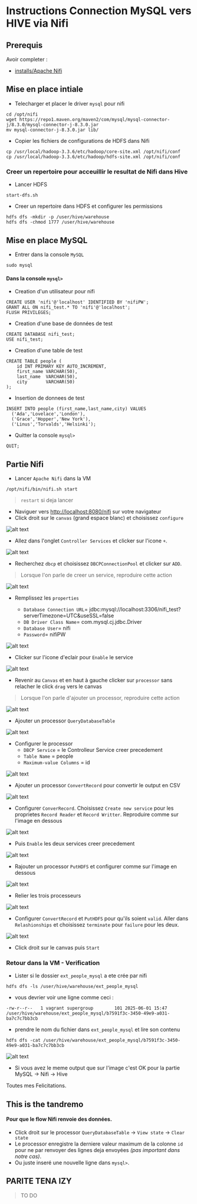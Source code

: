 # Instructions Connection MySQL vers HIVE via Nifi 

## Prerequis
Avoir completer :
* [installs/Apache Nifi](https://github.com/kkn1ttz/TP-M/tree/master/installs/Apache%20Nifi)

## Mise en place intiale
- Telecharger et placer le driver `mysql` pour nifi

```
cd /opt/nifi
wget https://repo1.maven.org/maven2/com/mysql/mysql-connector-j/8.3.0/mysql-connector-j-8.3.0.jar
mv mysql-connector-j-8.3.0.jar lib/
```

- Copier les fichiers de configurations de HDFS dans Nifi
```
cp /usr/local/hadoop-3.3.6/etc/hadoop/core-site.xml /opt/nifi/conf
cp /usr/local/hadoop-3.3.6/etc/hadoop/hdfs-site.xml /opt/nifi/conf
```

### Creer un repertoire pour acceuillir le resultat de Nifi dans Hive
- Lancer HDFS
```
start-dfs.sh
```

- Creer un repertoire dans HDFS et configurer les permissions
```
hdfs dfs -mkdir -p /user/hive/warehouse
hdfs dfs -chmod 1777 /user/hive/warehouse
```

## Mise en place MySQL
- Entrer dans la console `MySQL`
```
sudo mysql
```

#### Dans la console `mysql>`
- Creation d'un utilisateur pour nifi
```
CREATE USER 'nifi'@'localhost' IDENTIFIED BY 'nifiPW';
GRANT ALL ON nifi_test.* TO 'nifi'@'localhost';
FLUSH PRIVILEGES;
```

- Creation d'une base de données de test
``` 
CREATE DATABASE nifi_test;
USE nifi_test;
``` 

- Creation d'une table de test
```
CREATE TABLE people (
    id INT PRIMARY KEY AUTO_INCREMENT,
    first_name VARCHAR(50),
    last_name  VARCHAR(50),
    city       VARCHAR(50)
);
```

- Insertion de donnees de test
```
INSERT INTO people (first_name,last_name,city) VALUES
  ('Ada','Lovelace','London'),
  ('Grace','Hopper','New York'),
  ('Linus','Torvalds','Helsinki');
```

- Quitter la console `mysql>`
```
QUIT;
```

## Partie Nifi
- Lancer `Apache Nifi` dans la VM
```
/opt/nifi/bin/nifi.sh start
```
> `restart` si deja lancer

- Naviguer vers [http://localhost:8080/nifi](http://localhost:8080/nifi) sur votre navigateur
- Click droit sur le `canvas` (grand espace blanc) et choisissez `configure`

![alt text](screenshots/image.png)

- Allez dans l'onglet `Controller Services` et clicker sur l'icone `+`.

![alt text](screenshots/image-1.png)

- Recherchez `dbcp` et choisissez `DBCPConnectionPool` et clicker sur `ADD`.
> Lorsque l'on parle de creer un service, reproduire cette action 

![alt text](screenshots/image-2.png)

- Remplissez les `properties`

    - `Database Connection URL`=  jdbc:mysql://localhost:3306/nifi_test?serverTimezone=UTC&useSSL=false
    - `DB Driver Class Name`=  com.mysql.cj.jdbc.Driver
    - `Database User`=  nifi
    - `Password`=  nifiPW

![alt text](screenshots/image-3.png)

- Clicker sur l'icone d'eclair pour `Enable` le service

![alt text](screenshots/image-4.png)

- Revenir au `Canvas` et en haut à gauche clicker sur `processor` sans relacher le click `drag` vers le canvas 
> Lorsque l'on parle d'ajouter un processor, reproduire cette action 

![alt text](screenshots/image-5.png)

- Ajouter un processor `QueryDatabaseTable`

![alt text](screenshots/image-6.png)

- Configurer le processor
    - `DBCP Service` = le Controlleur Service creer precedement
    - `Table Name` = people
    - `Maximum-value Columns` = id

![alt text](screenshots/image-7.png)

- Ajouter un processor `ConvertRecord` pour convertir le output en CSV

![alt text](screenshots/image-8.png)

- Configurer `ConverRecord`. Choisissez `Create new service` pour les proprietes `Record Reader` et `Record Writter`. Reproduire comme sur l'image en dessous 

![alt text](screenshots/image-9.png)

- Puis `Enable` les deux services creer precedement 

![alt text](screenshots/image-11.png)

- Rajouter un processor `PutHDFS` et configurer comme sur l'image en dessous

![alt text](screenshots/image-12.png)

- Relier les trois processeurs

![alt text](screenshots/image-13.png)

- Configurer `ConvertRecord` et `PutHDFS` pour qu'ils soient `valid`. Aller dans `Relashionships` et choisissez `terminate` pour `failure` pour les deux.

![alt text](screenshots/image-14.png)

- Click droit sur le canvas puis `Start`

### Retour dans la VM - Verification

- Lister si le dossier `ext_people_mysql` a ete crée par nifi
```
hdfs dfs -ls /user/hive/warehouse/ext_people_mysql
```

- vous devrier voir une ligne comme ceci :
```
-rw-r--r--   1 vagrant supergroup        101 2025-06-01 15:47 /user/hive/warehouse/ext_people_mysql/b7591f3c-3450-49e9-a031-ba7c7c7bb3cb
```

- prendre le nom du fichier dans `ext_people_mysql` et lire son contenu
```
hdfs dfs -cat /user/hive/warehouse/ext_people_mysql/b7591f3c-3450-49e9-a031-ba7c7c7bb3cb
```
![alt text](screenshots/image-15.png)

- Si vous avez le meme output que sur l'image c'est OK pour la partie MySQL -> Nifi -> Hive

Toutes mes Felicitations.

## This is the tandremo
#### Pour que le flow Nifi renvoie des données.
- Click droit sur le processor `QueryDatabaseTable` -> `View state` -> `Clear state`
- Le processor enregistre la derniere valeur maximum de la colonne `id` pour ne par renvoyer des lignes deja envoyées *(pas important dans notre cas)*.
- Ou juste inseré une nouvelle ligne dans `mysql>`.

## PARITE TENA IZY
>TO DO